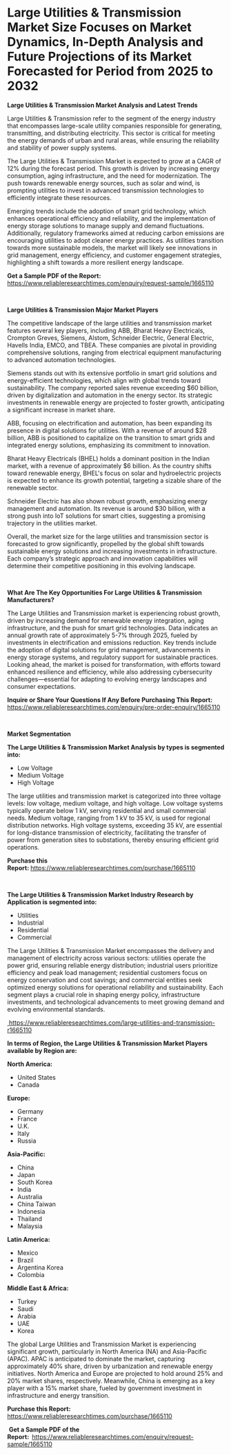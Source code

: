 <p><h1>Large Utilities & Transmission Market Size Focuses on Market Dynamics, In-Depth Analysis and Future Projections of its Market Forecasted for Period from 2025 to 2032</h1></p><p><strong>Large Utilities & Transmission Market Analysis and Latest Trends</strong></p>
<p><p>Large Utilities & Transmission refer to the segment of the energy industry that encompasses large-scale utility companies responsible for generating, transmitting, and distributing electricity. This sector is critical for meeting the energy demands of urban and rural areas, while ensuring the reliability and stability of power supply systems. </p><p>The Large Utilities & Transmission Market is expected to grow at a CAGR of 12% during the forecast period. This growth is driven by increasing energy consumption, aging infrastructure, and the need for modernization. The push towards renewable energy sources, such as solar and wind, is prompting utilities to invest in advanced transmission technologies to efficiently integrate these resources. </p><p>Emerging trends include the adoption of smart grid technology, which enhances operational efficiency and reliability, and the implementation of energy storage solutions to manage supply and demand fluctuations. Additionally, regulatory frameworks aimed at reducing carbon emissions are encouraging utilities to adopt cleaner energy practices. As utilities transition towards more sustainable models, the market will likely see innovations in grid management, energy efficiency, and customer engagement strategies, highlighting a shift towards a more resilient energy landscape.</p></p>
<p><strong>Get a Sample PDF of the Report:&nbsp;</strong> <a href="https://www.reliableresearchtimes.com/enquiry/request-sample/1665110?utm_campaign=3357&utm_medium=2&utm_source=Github&utm_content=ia&utm_term=18042025&utm_id=large-utilities-transmission">https://www.reliableresearchtimes.com/enquiry/request-sample/1665110</a></p>
<p>&nbsp;</p>
<p><strong>Large Utilities & Transmission Major Market Players</strong></p>
<p><p>The competitive landscape of the large utilities and transmission market features several key players, including ABB, Bharat Heavy Electricals, Crompton Greves, Siemens, Alstom, Schneider Electric, General Electric, Havells India, EMCO, and TBEA. These companies are pivotal in providing comprehensive solutions, ranging from electrical equipment manufacturing to advanced automation technologies.</p><p>Siemens stands out with its extensive portfolio in smart grid solutions and energy-efficient technologies, which align with global trends toward sustainability. The company reported sales revenue exceeding $60 billion, driven by digitalization and automation in the energy sector. Its strategic investments in renewable energy are projected to foster growth, anticipating a significant increase in market share.</p><p>ABB, focusing on electrification and automation, has been expanding its presence in digital solutions for utilities. With a revenue of around $28 billion, ABB is positioned to capitalize on the transition to smart grids and integrated energy solutions, emphasizing its commitment to innovation.</p><p>Bharat Heavy Electricals (BHEL) holds a dominant position in the Indian market, with a revenue of approximately $6 billion. As the country shifts toward renewable energy, BHEL's focus on solar and hydroelectric projects is expected to enhance its growth potential, targeting a sizable share of the renewable sector.</p><p>Schneider Electric has also shown robust growth, emphasizing energy management and automation. Its revenue is around $30 billion, with a strong push into IoT solutions for smart cities, suggesting a promising trajectory in the utilities market.</p><p>Overall, the market size for the large utilities and transmission sector is forecasted to grow significantly, propelled by the global shift towards sustainable energy solutions and increasing investments in infrastructure. Each company’s strategic approach and innovation capabilities will determine their competitive positioning in this evolving landscape.</p></p>
<p>&nbsp;</p>
<p><strong>What Are The Key Opportunities For Large Utilities & Transmission Manufacturers?</strong></p>
<p><p>The Large Utilities and Transmission market is experiencing robust growth, driven by increasing demand for renewable energy integration, aging infrastructure, and the push for smart grid technologies. Data indicates an annual growth rate of approximately 5-7% through 2025, fueled by investments in electrification and emissions reduction. Key trends include the adoption of digital solutions for grid management, advancements in energy storage systems, and regulatory support for sustainable practices. Looking ahead, the market is poised for transformation, with efforts toward enhanced resilience and efficiency, while also addressing cybersecurity challenges—essential for adapting to evolving energy landscapes and consumer expectations.</p></p>
<p><strong>Inquire or Share Your Questions If Any Before Purchasing This Report:</strong> <a href="https://www.reliableresearchtimes.com/enquiry/pre-order-enquiry/1665110?utm_campaign=3357&utm_medium=2&utm_source=Github&utm_content=ia&utm_term=18042025&utm_id=large-utilities-transmission">https://www.reliableresearchtimes.com/enquiry/pre-order-enquiry/1665110</a></p>
<p>&nbsp;</p>
<p><strong>Market Segmentation</strong></p>
<p><strong>The Large Utilities & Transmission Market Analysis by types is segmented into:</strong></p>
<p><ul><li>Low Voltage</li><li>Medium Voltage</li><li>High Voltage</li></ul></p>
<p><p>The large utilities and transmission market is categorized into three voltage levels: low voltage, medium voltage, and high voltage. Low voltage systems typically operate below 1 kV, serving residential and small commercial needs. Medium voltage, ranging from 1 kV to 35 kV, is used for regional distribution networks. High voltage systems, exceeding 35 kV, are essential for long-distance transmission of electricity, facilitating the transfer of power from generation sites to substations, thereby ensuring efficient grid operations.</p></p>
<p><strong>Purchase this Report:&nbsp;</strong><a href="https://www.reliableresearchtimes.com/purchase/1665110?utm_campaign=3357&utm_medium=2&utm_source=Github&utm_content=ia&utm_term=18042025&utm_id=large-utilities-transmission">https://www.reliableresearchtimes.com/purchase/1665110</a></p>
<p>&nbsp;</p>
<p><strong>The Large Utilities & Transmission Market Industry Research by Application is segmented into:</strong></p>
<p><ul><li>Utilities</li><li>Industrial</li><li>Residential</li><li>Commercial</li></ul></p>
<p><p>The Large Utilities & Transmission Market encompasses the delivery and management of electricity across various sectors: utilities operate the power grid, ensuring reliable energy distribution; industrial users prioritize efficiency and peak load management; residential customers focus on energy conservation and cost savings; and commercial entities seek optimized energy solutions for operational reliability and sustainability. Each segment plays a crucial role in shaping energy policy, infrastructure investments, and technological advancements to meet growing demand and evolving environmental standards.</p></p>
<p><a href="https://www.reliableresearchtimes.com/large-utilities-and-transmission-r1665110?utm_campaign=3357&utm_medium=2&utm_source=Github&utm_content=ia&utm_term=18042025&utm_id=large-utilities-transmission">&nbsp;https://www.reliableresearchtimes.com/large-utilities-and-transmission-r1665110</a></p>
<p><strong>In terms of Region, the Large Utilities & Transmission Market Players available by Region are:</strong></p>
<p>
    <p> <strong> North America: </strong>
        <ul>
            <li>United States</li>
            <li>Canada</li>
        </ul>
        </p> 
    <p> <strong> Europe: </strong>
        <ul>
            <li>Germany</li>
            <li>France</li>
            <li>U.K.</li>
            <li>Italy</li>
            <li>Russia</li>
        </ul>
        </p> 
    <p> <strong> Asia-Pacific: </strong>
        <ul>
            <li>China</li>
            <li>Japan</li>
            <li>South Korea</li>
            <li>India</li>
            <li>Australia</li>
            <li>China Taiwan</li>
            <li>Indonesia</li>
            <li>Thailand</li>
            <li>Malaysia</li>
        </ul>
        </p> 
    <p> <strong> Latin America: </strong>
        <ul>
            <li>Mexico</li>
            <li>Brazil</li>
            <li>Argentina Korea</li>
            <li>Colombia</li>
        </ul>
        </p> 
    <p> <strong> Middle East & Africa: </strong>
        <ul>
            <li>Turkey</li>
            <li>Saudi</li>
            <li>Arabia</li>
            <li>UAE</li>
            <li>Korea</li>
        </ul>
    </p>
    </p>
<p><p>The global Large Utilities and Transmission Market is experiencing significant growth, particularly in North America (NA) and Asia-Pacific (APAC). APAC is anticipated to dominate the market, capturing approximately 40% share, driven by urbanization and renewable energy initiatives. North America and Europe are projected to hold around 25% and 20% market shares, respectively. Meanwhile, China is emerging as a key player with a 15% market share, fueled by government investment in infrastructure and energy transition.</p></p>
<p><strong>Purchase this Report: </strong><a href="https://www.reliableresearchtimes.com/purchase/1665110?utm_campaign=3357&utm_medium=2&utm_source=Github&utm_content=ia&utm_term=18042025&utm_id=large-utilities-transmission">https://www.reliableresearchtimes.com/purchase/1665110</a></p>
<p>&nbsp;<strong>Get a Sample PDF of the Report:&nbsp;&nbsp;</strong><a href="https://www.reliableresearchtimes.com/enquiry/request-sample/1665110?utm_campaign=3357&utm_medium=2&utm_source=Github&utm_content=ia&utm_term=18042025&utm_id=large-utilities-transmission">https://www.reliableresearchtimes.com/enquiry/request-sample/1665110</a></p>
<p><strong></strong></p>
<p><p></p><p></p><p></p></p>
